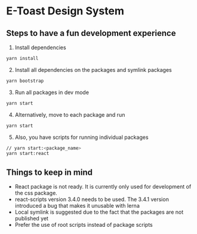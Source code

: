# E-Toast Design System

## Steps to have a fun development experience

1. Install dependencies

```zsh
yarn install
```

2. Install all dependencies on the packages and symlink packages

```zsh
yarn bootstrap
```

3. Run all packages in dev mode

```zsh
yarn start
```

4. Alternatively, move to each package and run

```zsh
yarn start
```

5. Also, you have scripts for running individual packages

```zsh
// yarn start:<package_name>
yarn start:react
```

## Things to keep in mind

- React package is not ready. It is currently only used for development of the css package. 
- react-scripts version 3.4.0 needs to be used. The 3.4.1 version introduced a bug that makes it unusable with lerna
- Local symlink is suggested due to the fact that the packages are not published yet
- Prefer the use of root scripts instead of package scripts